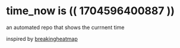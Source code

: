 # time_now is (( 1704596400887 ))

an automated repo that shows the currnent time

inspired by [breakingheatmap](https://github.com/breakingheatmap/breakingheatmap)